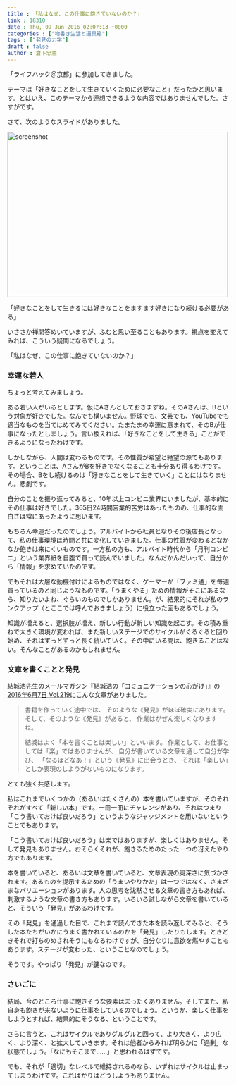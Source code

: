 ```yaml
---
title : 「私はなぜ、この仕事に飽きていないのか？」
link : 18310
date : Thu, 09 Jun 2016 02:07:13 +0000
categories : ["物書き生活と道具箱"]
tags : ["発見の力学"]
draft : false
author : 倉下忠憲
---
```


「ライフハック＠京都」に参加してきました。

テーマは「好きなことをして生きていくために必要なこと」だったかと思います。とはいえ、このテーマから連想できるような内容ではありませんでした。さすがです。

さて、次のようなスライドがありました。

<a href="https://rashita.net/blog/?attachment_id=18313" rel="attachment wp-att-18313"><img src="https://rashita.net/blog/wp-content/uploads/2016/06/screenshot1-500x375.png" alt="screenshot" width="500" height="375" class="alignnone size-medium wp-image-18313" /></a>

「好きなことをして生きるには好きなことをますます好きになり続ける必要がある」

いささか禅問答めいていますが、ふむと思い至ることもあります。視点を変えてみれば、こういう疑問になるでしょう。

「私はなぜ、この仕事に飽きていないのか？」

<h3>幸運な若人</h3>

ちょっと考えてみましょう。

ある若い人がいるとします。仮にAさんとしておきますね。そのAさんは、Bという対象が好きでした。なんでも構いません。野球でも、文芸でも、YouTubeでも適当なものを当てはめてみてください。たまたまの幸運に恵まれて、そのBが仕事になったとしましょう。言い換えれば、「好きなことをして生きる」ことができるようになったわけです。

しかしながら、人間は変わるものです。その性質が希望と絶望の源でもあります。ということは、AさんがBを好きでなくなることも十分あり得るわけです。その場合、Bをし続けるのは「好きなことをして生きていく」ことにはなりません。悲劇です。

自分のことを振り返ってみると、10年以上コンビニ業界にいましたが、基本的にその仕事は好きでした。365日24時間営業的苦労はあったものの、仕事的な面白さは常にあったように思います。

もちろん幸運だったのでしょう。アルバイトから社員となりその後店長となって、私の仕事環境は時間と共に変化していきました。仕事の性質が変わるとなかなか飽きは来にくいものです。一方私の方も、アルバイト時代から「月刊コンビニ」という業界紙を自腹で買って読んでいました。なんだかんだいって、自分から「情報」を求めていたのです。

でもそれは大層な動機付けによるものではなく、ゲーマーが「ファミ通」を毎週買っているのと同じようなものです。「うまくやる」ための情報がそこにあるなら、知りたいよね、ぐらいのものでしかありません。が、結果的にそれが私のランクアップ（とここでは呼んでおきましょう）に役立った面もあるでしょう。

知識が増えると、選択肢が増え、新しい行動が新しい知識を起こす。その積み重ねで大きく環境が変われば、また新しいステージでのサイクルがぐるぐると回り始め、それはずっとずっと長く続いていく。その中にいる間は、飽きることはない。そんなことがあるのかもしれません。

<h3>文章を書くことと発見</h3>

結城浩先生のメールマガジン『結城浩の「コミュニケーションの心がけ」』の<a href="http://ch.nicovideo.jp/hyuki/blomaga/ar1043044">2016年6月7日 Vol.219</a>にこんな文章がありました。

<blockquote>
書籍を作っていく途中では、
そのような《発見》がほぼ確実にあります。
そして、そのような《発見》があると、
作業はがぜん楽しくなりますね。

結城はよく「本を書くことは楽しい」といいます。
作業として、お仕事としては「楽」ではありませんが、
自分が書いている文章を通して自分が学び、
「なるほどなあ！」という《発見》に出会うとき、
それは「楽しい」としか表現のしようがないものになります。
</blockquote>

とても強く共感します。

私はこれまでいくつかの（あるいはたくさんの）本を書いていますが、そのそれぞれがすべて「新しい本」です。一冊一冊にチャレンジがあり、それはつまり「こう書いておけば良いだろう」というようなジャッジメントを用いないということでもあります。

「こう書いておけば良いだろう」は楽ではありますが、楽しくはありません。そして発見もありません。おそらくそれが、飽きるためのたった一つの冴えたやり方でもあります。

本を書いていると、あるいは文章を書いていると、文章表現の奥深さに気づかされます。あるものを提示するための「うまいやりかた」は一つではなく、さまざまなバリエーションがあります。人の思考を沈黙させる文章の書き方もあれば、刺激するような文章の書き方もあります。いろいろ試しながら文章を書いていると、そういう「発見」があるわけです。

その「発見」を通過した目で、これまで読んできた本を読み返してみると、そうした本たちがいかにうまく書かれているのかを「発見」したりもします。ときどきそれで打ちのめされそうにもなるわけですが、自分なりに意欲を燃やすこともあります。ステージが変わった、ということなのでしょう。

そうです。やっぱり「発見」が鍵なのです。

<h3>さいごに</h3>

結局、今のところ仕事に飽きそうな要素はまったくありません。そしてまた、私自身も飽きが来ないように仕事をしているのでしょう。というか、楽しく仕事をしようとすれば、結果的にそうなる、ということです。

さらに言うと、これはサイクルでありグルグルと回って、より大きく、より広く、より深く、と拡大していきます。それは他者からみれば明らかに「過剰」な状態でしょう。「なにもそこまで……」と思われるはずです。

でも、それが「適切」なレベルで維持されるのなら、いずれはサイクルは止まってしまうわけです。こればかりはどうしようもありません。

